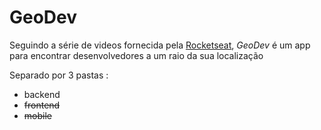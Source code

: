 # GeoDev

Seguindo a série de videos fornecida pela [Rocketseat](https://github.com/Rocketseat), *GeoDev* é um app para encontrar desenvolvedores a um raio da sua localização

Separado por 3 pastas :

* backend
* ~~frontend~~
* ~~mobile~~